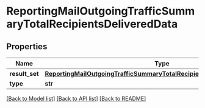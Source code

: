 # ReportingMailOutgoingTrafficSummaryTotalRecipientsDeliveredData

## Properties
Name | Type | Description | Notes
------------ | ------------- | ------------- | -------------
**result_set** | [**ReportingMailOutgoingTrafficSummaryTotalRecipientsDeliveredDataResultSet**](ReportingMailOutgoingTrafficSummaryTotalRecipientsDeliveredDataResultSet.md) |  | [optional] 
**type** | **str** |  | [optional] 

[[Back to Model list]](../README.md#documentation-for-models) [[Back to API list]](../README.md#documentation-for-api-endpoints) [[Back to README]](../README.md)

